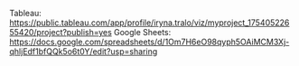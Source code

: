 Tableau: https://public.tableau.com/app/profile/iryna.tralo/viz/myproject_17540522655420/project?publish=yes
Google Sheets: https://docs.google.com/spreadsheets/d/1Om7H6eO98qyph5OAiMCM3Xj-qhljEdf1bfQQk5o6t0Y/edit?usp=sharing 
